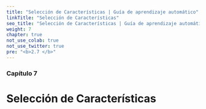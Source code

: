 ```yaml
---
title: "Selección de Características | Guía de aprendizaje automático"
linkTitle: "Selección de Características"
seo_title: "Selección de Características | Guía de aprendizaje automático"
weight: 7
chapter: true
not_use_colab: true
not_use_twitter: true
pre: "<b>2.7 </b>"
---
```


### Capítulo 7

# Selección de Características
